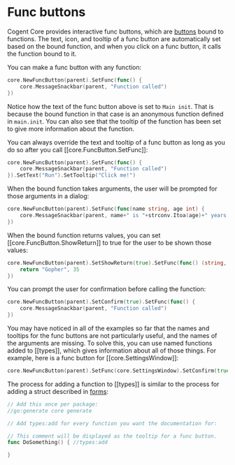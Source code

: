 # Func buttons

Cogent Core provides interactive func buttons, which are [buttons](../basic/buttons) bound to functions. The text, icon, and tooltip of a func button are automatically set based on the bound function, and when you click on a func button, it calls the function bound to it.

You can make a func button with any function:

```Go
core.NewFuncButton(parent).SetFunc(func() {
    core.MessageSnackbar(parent, "Function called")
})
```

Notice how the text of the func button above is set to `Main init`. That is because the bound function in that case is an anonymous function defined in `main.init`. You can also see that the tooltip of the function has been set to give more information about the function.

You can always override the text and tooltip of a func button as long as you do so after you call [[core.FuncButton.SetFunc]]:

```Go
core.NewFuncButton(parent).SetFunc(func() {
    core.MessageSnackbar(parent, "Function called")
}).SetText("Run").SetTooltip("Click me!")
```

When the bound function takes arguments, the user will be prompted for those arguments in a dialog:

```Go
core.NewFuncButton(parent).SetFunc(func(name string, age int) {
    core.MessageSnackbar(parent, name+" is "+strconv.Itoa(age)+" years old")
})
```

When the bound function returns values, you can set [[core.FuncButton.ShowReturn]] to true for the user to be shown those values:

```Go
core.NewFuncButton(parent).SetShowReturn(true).SetFunc(func() (string, int) {
    return "Gopher", 35
})
```

You can prompt the user for confirmation before calling the function:

```Go
core.NewFuncButton(parent).SetConfirm(true).SetFunc(func() {
    core.MessageSnackbar(parent, "Function called")
})
```

You may have noticed in all of the examples so far that the names and tooltips for the func buttons are not particularly useful, and the names of the arguments are missing. To solve this, you can use named functions added to [[types]], which gives information about all of those things. For example, here is a func button for [[core.SettingsWindow]]:

```Go
core.NewFuncButton(parent).SetFunc(core.SettingsWindow).SetConfirm(true)
```

The process for adding a function to [[types]] is similar to the process for adding a struct described in [forms](../collections/forms):

```go
// Add this once per package:
//go:generate core generate

// Add types:add for every function you want the documentation for:

// This comment will be displayed as the tooltip for a func button.
func DoSomething() { //types:add

}
```
